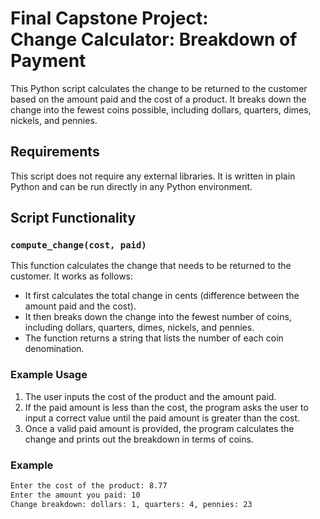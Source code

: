 # Final Capstone Project: <br> Change Calculator: Breakdown of Payment

This Python script calculates the change to be returned to the customer based on the amount paid and the cost of a product. It breaks down the change into the fewest coins possible, including dollars, quarters, dimes, nickels, and pennies.

## Requirements

This script does not require any external libraries. It is written in plain Python and can be run directly in any Python environment.

## Script Functionality

### `compute_change(cost, paid)`
This function calculates the change that needs to be returned to the customer. It works as follows:
- It first calculates the total change in cents (difference between the amount paid and the cost).
- It then breaks down the change into the fewest number of coins, including dollars, quarters, dimes, nickels, and pennies.
- The function returns a string that lists the number of each coin denomination.

### Example Usage

1. The user inputs the cost of the product and the amount paid.
2. If the paid amount is less than the cost, the program asks the user to input a correct value until the paid amount is greater than the cost.
3. Once a valid paid amount is provided, the program calculates the change and prints out the breakdown in terms of coins.

### Example

```bash
Enter the cost of the product: 8.77
Enter the amount you paid: 10
Change breakdown: dollars: 1, quarters: 4, pennies: 23
